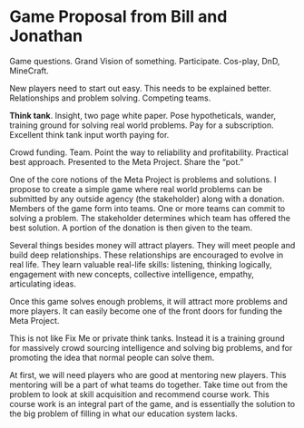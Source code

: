 # Game Proposal from Bill and Jonathan
Game questions. Grand Vision of something. Participate. Cos-play, DnD, MineCraft.

New players need to start out easy. This needs to be explained better. Relationships and problem solving. Competing teams.

**Think tank**. Insight, two page white paper. Pose hypotheticals, wander, training ground for solving real world problems. Pay for a subscription. Excellent think tank input worth paying for.

Crowd funding. Team. Point the way to reliability and profitability. Practical best approach. Presented to the Meta Project. Share the “pot.” 

One of the core notions of the Meta Project is problems and solutions. I propose to create a simple game where real world problems can be submitted by any outside agency (the stakeholder) along with a donation. Members of the game form into teams. One or more teams can commit to solving a problem. The stakeholder determines which team has offered the best solution. A portion of the donation is then given to the team.

Several things besides money will attract players. They will meet people and build deep relationships. These relationships are encouraged to evolve in real life. They learn valuable real-life skills: listening, thinking logically, engagement with new concepts, collective intelligence, empathy, articulating ideas.

Once this game solves enough problems, it will attract more problems and more players. It can easily become one of the front doors for funding the Meta Project.

This is not like Fix Me or private think tanks. Instead it is a training ground for massively crowd sourcing intelligence and solving big problems, and for promoting the idea that normal people can solve them.

At first, we will need players who are good at mentoring new players. This mentoring will be a part of what teams do together. Take time out from the problem to look at skill acquisition and recommend course work. This course work is an integral part of the game, and is essentially the solution to the big problem of filling in what our education system lacks.